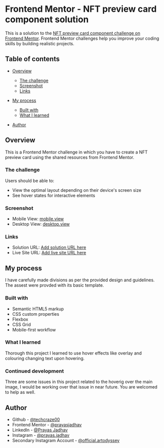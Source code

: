 # Frontend Mentor - NFT preview card component solution

This is a solution to the [NFT preview card component challenge on Frontend Mentor](https://www.frontendmentor.io/challenges/nft-preview-card-component-SbdUL_w0U). Frontend Mentor challenges help you improve your coding skills by building realistic projects. 

## Table of contents

- [Overview](#overview)
  - [The challenge](#the-challenge)
  - [Screenshot](#screenshot)
  - [Links](#links)
- [My process](#my-process)
  - [Built with](#built-with)
  - [What I learned](#what-i-learned)

- [Author](#author)

## Overview

This is a Frontend Mentor challenge in which you have to create a NFT preview card using the shared resources from Frontend Mentor.

### The challenge

Users should be able to:

- View the optimal layout depending on their device's screen size
- See hover states for interactive elements

### Screenshot

- Mobile View: [mobile.view](https://github.com/techcraze00/NFT-card_Frontend-Mentor/blob/main/Screenshots/mobile%20(2).png)
- Desktop View: [desktop.view](https://github.com/techcraze00/NFT-card_Frontend-Mentor/blob/main/Screenshots/desk.png)

### Links

- Solution URL: [Add solution URL here](https://github.com/techcraze00/NFT-card_Frontend-Mentor/tree/main)
- Live Site URL: [Add live site URL here](https://techcraze00.github.io/NFT-card_Frontend-Mentor/)

## My process

I have carefully made divisions as per the provided design and guidelines. The assest were provded with its basic template.

### Built with

- Semantic HTML5 markup
- CSS custom properties
- Flexbox
- CSS Grid
- Mobile-first workflow

### What I learned

Thorough this project I learned to use hover effects like overlay and colouring changing text upon hovering.

### Continued development

Three are some issues in this project related to the hoverig over the main image, I would be working over that issue in near future. You are welcomed to help as well.

## Author

- Github - [@techcraze00](https://github.com/techcraze00)
- Frontend Mentor - [@prayasjadhav](https://www.frontendmentor.io/profile/prayasjadhav)
- LinkedIn - [@Prayas Jadhav](https://www.linkedin.com/in/prayas-jadhav-9b4404238/)
- Instagram - [@prayas.jadhav](https://www.instagram.com/prayas.jadhav/)
- Secondary Instagram Account - [@official.artodyssey](https://www.instagram.com/official.artodyssey/)
